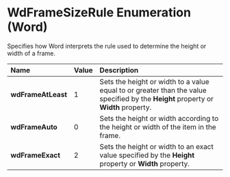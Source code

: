 
# WdFrameSizeRule Enumeration (Word)

Specifies how Word interprets the rule used to determine the height or width of a frame.



|**Name**|**Value**|**Description**|
|:-----|:-----|:-----|
|**wdFrameAtLeast**|1|Sets the height or width to a value equal to or greater than the value specified by the  **Height** property or **Width** property.|
|**wdFrameAuto**|0|Sets the height or width according to the height or width of the item in the frame.|
|**wdFrameExact**|2|Sets the height or width to an exact value specified by the  **Height** property or **Width** property.|
